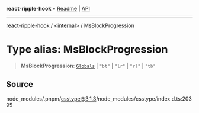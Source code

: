 **react-ripple-hook** • [Readme](../../README.md) \| [API](../../globals.md)

---

[react-ripple-hook](../../README.md) / [\<internal\>](../README.md) / MsBlockProgression

# Type alias: MsBlockProgression

> **MsBlockProgression**: [`Globals`](Globals.md) \| `"bt"` \| `"lr"` \| `"rl"` \| `"tb"`

## Source

node_modules/.pnpm/csstype@3.1.3/node_modules/csstype/index.d.ts:20395

